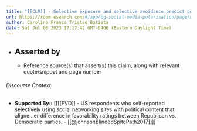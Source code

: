 ```yaml
---
title: "[[CLM]] - Selective exposure and selective avoidance predict polarization, but they are weaker indicators than strength of party ties."
url: https://roamresearch.com/#/app/dg-social-media-polarization/page/uDhhG86gh
author: Carolina Franca Tristao Batista
date: Sat Jul 08 2023 17:17:42 GMT-0400 (Eastern Daylight Time)
---
```


- ## Asserted by
    - Reference source(s) that assert(s) this claim, along with relevant quote/snippet and page number

###### Discourse Context

- **Supported By::** [[[[EVD]] - US respondents who self-reported selectively using social networking sites with political content that aligne...er difference in favorability ratings between Republican vs. Democratic parties. - [[@johnsonBlindedSpitePath2017]]]]
